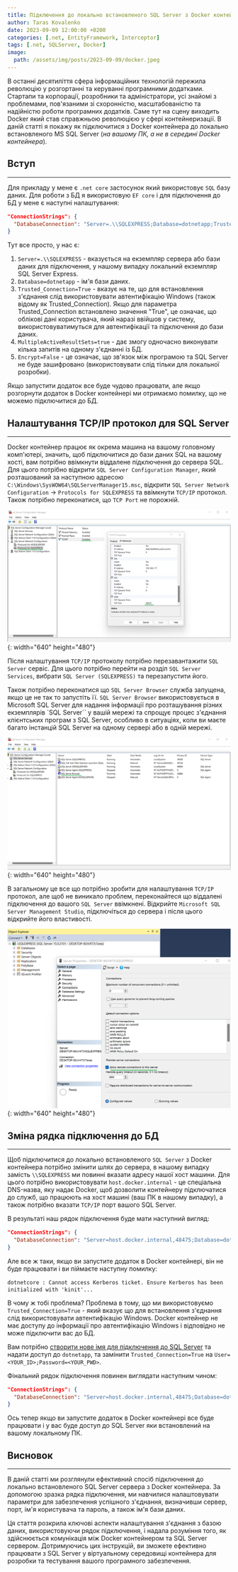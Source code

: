 ```yaml
---
title: Підключення до локально встановленого SQL Server з Docker контейнера
author: Taras Kovalenko
date: 2023-09-09 12:00:00 +0200
categories: [.net, EntityFramework, Interceptor]
tags: [.net, SQLServer, Docker]
image:
  path: /assets/img/posts/2023-09-09/docker.jpeg
---
```


В останні десятиліття сфера інформаційних технологій пережила революцію у розгортанні та керуванні програмними додатками. Стартапи та корпорації, розробники та адміністратори, усі знайомі з проблемами, пов'язаними зі схоронністю, масштабованістю та надійністю роботи програмних додатків. Саме тут на сцену виходить Docker який став справжньою революцією у сфері контейнеризації.
В даній статті я покажу як підключитися з Docker контейнера до локально встановленого MS SQL Server (*на вашому ПК, а не в середині Docker контейнера*).

## Вступ
---
Для прикладу у мене є `.net core` застосунок який використовує `SQL` базу даних. Для роботи з БД я використовую `EF core` і для підключення до БД у мене є наступні налаштування:

```json
"ConnectionStrings": {
  "DatabaseConnection": "Server=.\\SQLEXPRESS;Database=dotnetapp;Trusted_Connection=True;MultipleActiveResultSets=true;Encrypt=False;"
}
```

Тут все просто, у нас є:

1. `Server=.\\SQLEXPRESS` - вказується на екземпляр сервера або бази даних для підключення, у нашому випадку локальний екземпляр SQL Server Express.
2. `Database=dotnetapp` - ім'я бази даних.
3. `Trusted_Connection=True` - вказує на те, що для встановлення з'єднання слід використовувати автентифікацію Windows (також відому як Trusted_Connection). Якщо для параметра Trusted_Connection встановлено значення "True", це означає, що облікові дані користувача, який наразі ввійшов у систему, використовуватимуться для автентифікації та підключення до бази даних.
4. `MultipleActiveResultSets=true` - дає змогу одночасно виконувати кілька запитів на одному з'єднанні із БД.
5. `Encrypt=False` - це означає, що зв'язок між програмою та SQL Server не буде зашифровано (використовувати слід тільки для локальної розробки).

Якщо запустити додаток все буде чудово працювати, але якщо розгорнути додаток в Docker контейнері ми отримаємо помилку, що не можемо підключитися до БД.

## Налаштування TCP/IP протокол для SQL Server
---

Docker контейнер працює як окрема машина на вашому головному комп'ютері, значить, щоб підключитися до бази даних SQL на вашому хості, вам потрібно ввімкнути віддалене підключення до сервера SQL.
Для цього потрібно відкрити `SQL Server Configuration Manager`, який розташований за наступною адресою `C:\Windows\SysWOW64\SQLServerManager15.msc`, відкрити `SQL Server Network Configuration` -> `Protocols for SQLEXPRESS` та ввімкнути `TCP/IP` протокол. Також потрібно переконатися, що `TCP Port` не порожній.

![sql-tcp-ip](/assets/img/posts/2023-09-09/sql-tcp-ip.png){: width="640" height="480"}

Після налаштування `TCP/IP` протоколу потрібно перезавантажити `SQL Server` сервіс.
Для цього потрібно перейти на розділ `SQL Server Services`, вибрати `SQL Server (SQLEXPRESS)` та перезапустити його.

Також потрібно переконатися що `SQL Server Browser` служба запущена, якщо це не так то запустіть її. `SQL Server Browser` використовується в Microsoft SQL Server для надання інформації про розташування різних екземплярів `SQL Server`` у вашій мережі та  спрощує процес з'єднання клієнтських програм з SQL Server, особливо в ситуаціях, коли ви маєте багато інстанцій SQL Server на одному сервері або в одній мережі.

![sql-server-browser](/assets/img/posts/2023-09-09/sql-server-browser.png){: width="640" height="480"}

В загальному це все що потрібно зробити для налаштування `TCP/IP` протокол, але щоб не виникало проблем, переконайтеся що віддалені підключення до вашого `SQL Server` ввімкнені.
Відкрийте `Microsoft SQL Server Management Studio`, підключіться до сервера і після цього відкрийте його властивості.

![sql-server-remote-connections](/assets/img/posts/2023-09-09/sql-server-remote-connections.png){: width="640" height="480"}

## Зміна рядка підключення до БД
---

Щоб підключитися до локально встановленого `SQL Server` з Docker контейнера потрібно змінити шлях до сервера, в нашому випадку замість `\\SQLEXPRESS` ми повинні вказати адресу нашої хост машини. Для цього потрібно використовувати `host.docker.internal` - це спеціальна DNS-назва, яку надає Docker, щоб дозволити контейнеру підключатися до служб, що працюють на хост машині (ваш ПК в нашому випадку), а також потрібно вказати `TCP/IP` порт вашого SQL Server.

В результаті наш рядок підключення буде мати наступний вигляд:

```json
"ConnectionStrings": {
  "DatabaseConnection": "Server=host.docker.internal,48475;Database=dotnetapp;Trusted_Connection=True;MultipleActiveResultSets=true;Encrypt=False;"
}
```

Але все ж таки, якщо ви запустите додаток в Docker контейнері, він не буде працювати і ви піймаєте наступну помилку:

```shell
dotnetcore : Cannot access Kerberos ticket. Ensure Kerberos has been initialized with 'kinit'...
```

В чому ж тобі проблема? Проблема в тому, що ми використовуємо `Trusted_Connection=True` - який вказує що для встановлення з'єднання слід використовувати автентифікацію Windows. Docker контейнер не має доступу до інформації про автентифікацію Windows і відповідно не може підключити вас до БД.

Вам потрібно <a href="https://learn.microsoft.com/en-us/sql/relational-databases/security/authentication-access/create-a-login" target=_blank>створити нове імя для підключення до SQL Server</a> та надати доступ до `dotnetapp`, та замінити `Trusted_Connection=True` на `User=<YOUR_ID>;Password=<YOUR_PWD>`.

Фінальний рядок підключення повинен виглядати наступним чином:

```json
"ConnectionStrings": {
  "DatabaseConnection": "Server=host.docker.internal,48475;Database=dotnetapp;User=Admin;Password=Pa$$w0rd;MultipleActiveResultSets=true;Encrypt=False;"
}
```

Ось тепер якщо ви запустите додаток в Docker контейнері все буде працювати і у вас буде доступ до SQL Server яки встановлений на вашому локальному ПК.

## Висновок
---
В даній статті ми розглянули ефективний спосіб підключення до локально встановленого SQL Server сервера з Docker контейнера. За допомогою зразка рядка підключення, ми навчилися налаштовувати параметри для забезпечення успішного з'єднання, визначивши сервер, порт, ім'я користувача та пароль, а також ім'я бази даних.

Ця стаття розкрила ключові аспекти налаштування з'єднання з базою даних, використовуючи рядок підключення, і надала розуміння того, як здійснюється комунікація між Docker контейнером та SQL Server сервером. Дотримуючись цих інструкцій, ви зможете ефективно працювати з SQL Server у віртуальному середовищі контейнера для розробки та тестування вашого програмного забезпечення.
